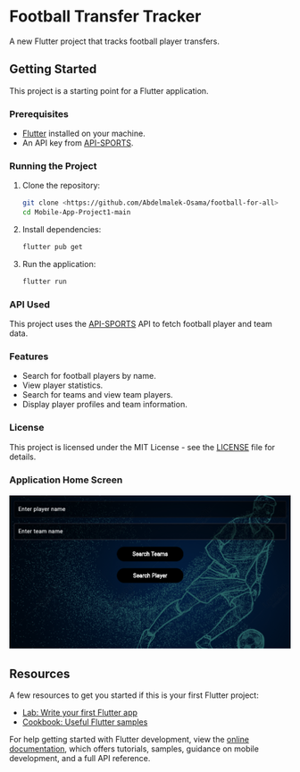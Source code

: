 # Football Transfer Tracker

A new Flutter project that tracks football player transfers.

## Getting Started

This project is a starting point for a Flutter application.

### Prerequisites

- [Flutter](https://flutter.dev/docs/get-started/install) installed on your machine.
- An API key from [API-SPORTS](https://www.api-football.com/documentation-v3).

### Running the Project

1. Clone the repository:
    ```sh
    git clone <https://github.com/Abdelmalek-Osama/football-for-all>
    cd Mobile-App-Project1-main
    ```

2. Install dependencies:
    ```sh
    flutter pub get
    ```

3. Run the application:
    ```sh
    flutter run
    ```

### API Used

This project uses the [API-SPORTS](https://www.api-football.com/documentation-v3) API to fetch football player and team data.

### Features

- Search for football players by name.
- View player statistics.
- Search for teams and view team players.
- Display player profiles and team information.

### License

This project is licensed under the MIT License - see the [LICENSE](LICENSE) file for details.

### Application Home Screen

![Home Screen](images/homescreen.png)

## Resources

A few resources to get you started if this is your first Flutter project:

- [Lab: Write your first Flutter app](https://docs.flutter.dev/get-started/codelab)
- [Cookbook: Useful Flutter samples](https://docs.flutter.dev/cookbook)

For help getting started with Flutter development, view the [online documentation](https://docs.flutter.dev/), which offers tutorials, samples, guidance on mobile development, and a full API reference.